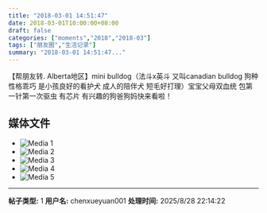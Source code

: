 ```yaml
---
title: "2018-03-01 14:51:47"
date: 2018-03-01T10:00:00+08:00
draft: false
categories: ["moments","2018","2018-03"]
tags: ["朋友圈","生活记录"]
summary: "2018-03-01 14:51:47..."
---
```


【帮朋友转. Alberta地区】mini bulldog（法斗x英斗 又叫canadian bulldog 狗种性格乖巧 是小孩良好的看护犬 成人的陪伴犬 短毛好打理）宝宝父母双血统 包第一针第一次驱虫 有芯片 有兴趣的狗爸狗妈快来看啦！

## 媒体文件

- ![Media 1](/Moments/photos/2018-03-01/201803011451470.jpg)
- ![Media 2](/Moments/photos/2018-03-01/201803011451471.jpg)
- ![Media 3](/Moments/photos/2018-03-01/201803011451472.jpg)
- ![Media 4](/Moments/photos/2018-03-01/201803011451473.jpg)
- ![Media 5](/Moments/photos/2018-03-01/201803011451474.jpg)

---

**帖子类型:** 1
**用户名:** chenxueyuan001
**处理时间:** 2025/8/28 22:14:22